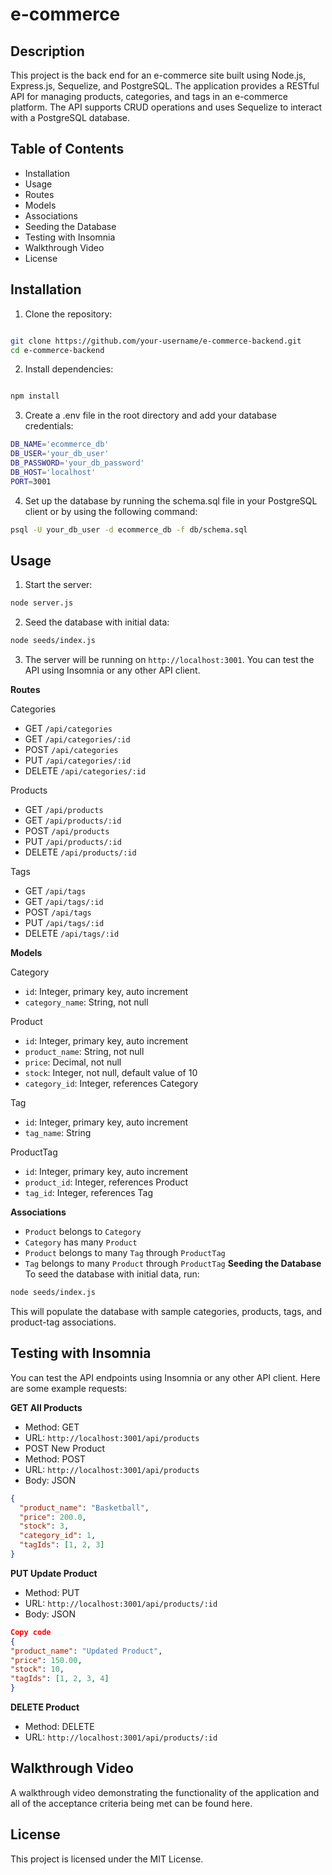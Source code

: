 # e-commerce

## Description

This project is the back end for an e-commerce site built using Node.js, Express.js, Sequelize, and PostgreSQL. The application provides a RESTful API for managing products, categories, and tags in an e-commerce platform. The API supports CRUD operations and uses Sequelize to interact with a PostgreSQL database.

## Table of Contents

- Installation
- Usage
- Routes
- Models
- Associations
- Seeding the Database
- Testing with Insomnia
- Walkthrough Video
- License

## Installation

1. Clone the repository:

```bash

git clone https://github.com/your-username/e-commerce-backend.git
cd e-commerce-backend
```

2. Install dependencies:

```bash

npm install
```

3. Create a .env file in the root directory and add your database credentials:

```bash
DB_NAME='ecommerce_db'
DB_USER='your_db_user'
DB_PASSWORD='your_db_password'
DB_HOST='localhost'
PORT=3001
```

4. Set up the database by running the schema.sql file in your PostgreSQL client or by using the following command:

```bash
psql -U your_db_user -d ecommerce_db -f db/schema.sql
```

## Usage

1. Start the server:

```bash
node server.js
```

2. Seed the database with initial data:

```bash
node seeds/index.js
```

3. The server will be running on `http://localhost:3001`. You can test the API using Insomnia or any other API client.

**Routes**

Categories

- GET `/api/categories`
- GET `/api/categories/:id`
- POST `/api/categories`
- PUT `/api/categories/:id`
- DELETE `/api/categories/:id`

Products

- GET `/api/products`
- GET `/api/products/:id`
- POST `/api/products`
- PUT `/api/products/:id`
- DELETE `/api/products/:id`

Tags

- GET `/api/tags`
- GET `/api/tags/:id`
- POST `/api/tags`
- PUT `/api/tags/:id`
- DELETE `/api/tags/:id`

**Models**

Category

- `id`: Integer, primary key, auto increment
- `category_name`: String, not null

Product

- `id`: Integer, primary key, auto increment
- `product_name`: String, not null
- `price`: Decimal, not null
- `stock`: Integer, not null, default value of 10
- `category_id`: Integer, references Category

Tag

- `id`: Integer, primary key, auto increment
- `tag_name`: String

ProductTag

- `id`: Integer, primary key, auto increment
- `product_id`: Integer, references Product
- `tag_id`: Integer, references Tag

**Associations**

- `Product` belongs to `Category`
- `Category` has many `Product`
- `Product` belongs to many `Tag` through `ProductTag`
- `Tag` belongs to many `Product` through `ProductTag`
  **Seeding the Database**
  To seed the database with initial data, run:

```bash
node seeds/index.js
```

This will populate the database with sample categories, products, tags, and product-tag associations.

## Testing with Insomnia

You can test the API endpoints using Insomnia or any other API client. Here are some example requests:

**GET All Products**

- Method: GET
- URL: `http://localhost:3001/api/products`
- POST New Product
- Method: POST
- URL: `http://localhost:3001/api/products`
- Body: JSON

```json
{
  "product_name": "Basketball",
  "price": 200.0,
  "stock": 3,
  "category_id": 1,
  "tagIds": [1, 2, 3]
}
```

**PUT Update Product**

- Method: PUT
- URL: `http://localhost:3001/api/products/:id`
- Body: JSON

```json
Copy code
{
"product_name": "Updated Product",
"price": 150.00,
"stock": 10,
"tagIds": [1, 2, 3, 4]
}
```

**DELETE Product**

- Method: DELETE
- URL: `http://localhost:3001/api/products/:id`

## Walkthrough Video

A walkthrough video demonstrating the functionality of the application and all of the acceptance criteria being met can be found here.

## License

This project is licensed under the MIT License.
